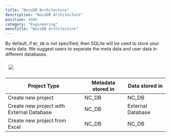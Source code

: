 ```yaml
---
title: "NocoDB Architecture"
description: "NocoDB Architecture"
position: 4000
category: "Engineering"
menuTitle: "NocoDB Architecture"
---
```


By default, if `NC_DB` is not specified, then SQLite will be used to store your meta data. We suggest users to separate the meta data and user data in different databases.

<!-- TODO: update diagram -->
<img src="../architecture.png" style="background: white;border-radius:4px;padding :10px">

| Project Type | Metadata stored in | Data stored in |
|---------|-----------|--------|
| Create new project | NC_DB | NC_DB |
| Create new project with External Database | NC_DB | External Database |
| Create new project from Excel | NC_DB | NC_DB |
